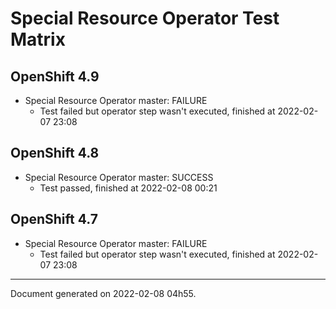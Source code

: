 
Special Resource Operator Test Matrix
=====================================

OpenShift 4.9
-------------



* Special Resource Operator master: FAILURE
  - Test failed but operator step wasn't executed, finished at 2022-02-07 23:08

OpenShift 4.8
-------------



* Special Resource Operator master: SUCCESS
  - Test passed, finished at 2022-02-08 00:21

OpenShift 4.7
-------------



* Special Resource Operator master: FAILURE
  - Test failed but operator step wasn't executed, finished at 2022-02-07 23:08

---
Document generated on 2022-02-08 04h55.
